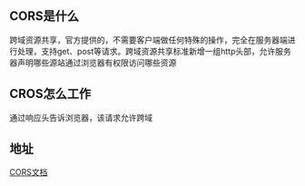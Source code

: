 ## CORS是什么
跨域资源共享，官方提供的，不需要客户端做任何特殊的操作，完全在服务器端进行处理，支持get、post等请求。跨域资源共享标准新增一组http头部，允许服务器声明哪些源站通过浏览器有权限访问哪些资源

## CROS怎么工作
通过响应头告诉浏览器，该请求允许跨域

## 地址
[CORS文档](https://developer.mozilla.org/zh-CN/docs/Glossary/CORS)